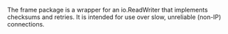 The frame package is a wrapper for an io.ReadWriter that implements checksums and retries. It is intended for use over slow, unreliable (non-IP) connections.
